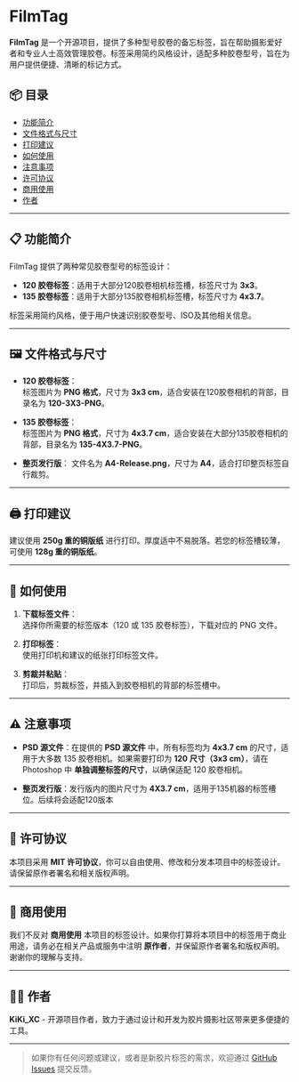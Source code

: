 # FilmTag

**FilmTag** 是一个开源项目，提供了多种型号胶卷的备忘标签，旨在帮助摄影爱好者和专业人士高效管理胶卷。标签采用简约风格设计，适配多种胶卷型号，旨在为用户提供便捷、清晰的标记方式。

## 📦 目录

- [功能简介](#功能简介)
- [文件格式与尺寸](#文件格式与尺寸)
- [打印建议](#打印建议)
- [如何使用](#如何使用)
- [注意事项](#注意事项)
- [许可协议](#许可协议)
- [商用使用](#商用使用)
- [作者](#作者)

---

## 📋 功能简介

FilmTag 提供了两种常见胶卷型号的标签设计：

- **120 胶卷标签**：适用于大部分120胶卷相机标签槽，标签尺寸为 **3x3**。
- **135 胶卷标签**：适用于大部分135胶卷相机标签槽，标签尺寸为 **4x3.7**。

标签采用简约风格，便于用户快速识别胶卷型号、ISO及其他相关信息。

---

## 🖼 文件格式与尺寸

- **120 胶卷标签**：  
  标签图片为 **PNG 格式**，尺寸为 **3x3 cm**，适合安装在120胶卷相机的背部，目录名为 **120-3X3-PNG**。

- **135 胶卷标签**：  
  标签图片为 **PNG 格式**，尺寸为 **4x3.7 cm**，适合安装在大部分135胶卷相机的背部，目录名为 **135-4X3.7-PNG**。

- **整页发行版**：
  文件名为 **A4-Release.png**，尺寸为 **A4**，适合打印整页标签自行裁剪。

---

## 🖨 打印建议

建议使用 **250g 重的铜版纸** 进行打印。厚度适中不易脱落。若您的标签槽较薄，可使用 **128g 重的铜版纸**。

---

## 🚀 如何使用

1. **下载标签文件**：  
   选择你所需要的标签版本（120 或 135 胶卷标签），下载对应的 PNG 文件。

2. **打印标签**：  
   使用打印机和建议的纸张打印标签文件。

3. **剪裁并粘贴**：  
   打印后，剪裁标签，并插入到胶卷相机的背部的标签槽中。

---

## ⚠️ 注意事项

- **PSD 源文件**：在提供的 **PSD 源文件** 中，所有标签均为 **4x3.7 cm** 的尺寸，适用于大多数 135 胶卷相机。如果需要打印为 **120 尺寸（3x3 cm）**，请在 Photoshop 中 **单独调整标签的尺寸**，以确保适配 120 胶卷相机。

- **整页发行版**：发行版内的图片尺寸为 **4X3.7 cm**，适用于135机器的标签槽位。后续将会适配120版本
---

## 📄 许可协议

本项目采用 **MIT 许可协议**，你可以自由使用、修改和分发本项目中的标签设计。请保留原作者署名和相关版权声明。

---

## 💼 商用使用

我们不反对 **商用使用** 本项目的标签设计。如果你打算将本项目中的标签用于商业用途，请务必在相关产品或服务中注明 **原作者**，并保留原作者署名和版权声明。谢谢你的理解与支持。

---

## 👨‍💻 作者

**KiKi_XC** - 开源项目作者，致力于通过设计和开发为胶片摄影社区带来更多便捷的工具。

---

> 如果你有任何问题或建议，或者是新胶片标签的需求，欢迎通过 [GitHub Issues](https://github.com/KiKi-XC/FilmTag/issues) 提交反馈。
